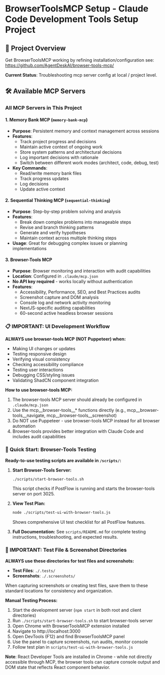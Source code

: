 # BrowserToolsMCP Setup - Claude Code Development Tools Setup Project## 🚀 Project OverviewGet BrowserToolsMCP working by refining installation/configuration see:https://github.com/AgentDeskAI/browser-tools-mcp/**Current Status**: Troubleshooting mcp server config at local / project level.## 🛠️ Available MCP Servers### All MCP Servers in This Project#### 1. Memory Bank MCP (`memory-bank-mcp`)- **Purpose**: Persistent memory and context management across sessions- **Features**:  - Track project progress and decisions  - Maintain active context of ongoing work  - Store system patterns and architectural decisions  - Log important decisions with rationale  - Switch between different work modes (architect, code, debug, test)- **Key Commands**:  - Read/write memory bank files  - Track progress updates  - Log decisions  - Update active context#### 2. Sequential Thinking MCP (`sequential-thinking`)- **Purpose**: Step-by-step problem solving and analysis- **Features**:  - Break down complex problems into manageable steps  - Revise and branch thinking patterns  - Generate and verify hypotheses  - Maintain context across multiple thinking steps- **Usage**: Great for debugging complex issues or planning implementations#### 3. Browser-Tools MCP- **Purpose**: Browser monitoring and interaction with audit capabilities- **Location**: Configured in `.claude/mcp.json`- **No API key required** - works locally without authentication- **Features**:  - Accessibility, Performance, SEO, and Best Practices audits  - Screenshot capture and DOM analysis  - Console log and network activity monitoring  - NextJS-specific auditing capabilities  - 60-second active headless browser sessions### 📋 IMPORTANT: UI Development Workflow**ALWAYS use browser-tools MCP (NOT Puppeteer) when:**- Making UI changes or updates- Testing responsive design- Verifying visual consistency- Checking accessibility compliance- Testing user interactions- Debugging CSS/styling issues- Validating ShadCN component integration**How to use browser-tools MCP:**1. The browser-tools MCP server should already be configured in `.claude/mcp.json`2. Use the mcp__browser-tools__* functions directly (e.g., mcp__browser-tools__navigate, mcp__browser-tools__screenshot)3. Do NOT use Puppeteer - use browser-tools MCP instead for all browser automation4. Browser-tools provides better integration with Claude Code and includes audit capabilities### 🚀 Quick Start: Browser-Tools Testing**Ready-to-use testing scripts are available in `/scripts/`:**1. **Start Browser-Tools Server:**   ```bash   ./scripts/start-browser-tools.sh   ```   This script checks if PostFlow is running and starts the browser-tools server on port 3025.2. **View Test Plan:**   ```bash   node ./scripts/test-ui-with-browser-tools.js   ```   Shows comprehensive UI test checklist for all PostFlow features.3. **Full Documentation:**   See `scripts/README.md` for complete testing instructions, troubleshooting, and expected results.### 📁 IMPORTANT: Test File & Screenshot Directories**ALWAYS use these directories for test files and screenshots:**- **Test Files**: `./.tests/`- **Screenshots**: `./.screenshots/`When capturing screenshots or creating test files, save them to these standard locations for consistency and organization.**Manual Testing Process:**1. Start the development server (`npm start` in both root and client directories)2. Run `./scripts/start-browser-tools.sh` to start browser-tools server3. Open Chrome with BrowserToolsMCP extension installed4. Navigate to http://localhost:30005. Open DevTools (F12) and find BrowserToolsMCP panel6. Use the panel to capture screenshots, run audits, monitor console7. Follow test plan in `scripts/test-ui-with-browser-tools.js`**Note**: React Developer Tools are installed in Chrome - while not directly accessible through MCP, the browser tools can capture console output and DOM state that reflects React component behavior.
